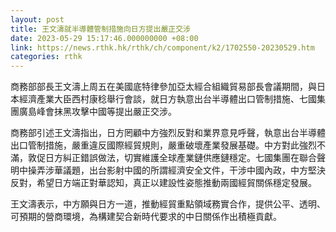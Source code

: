 ```yaml
---
layout: post
title: 王文濤就半導體管制措施向日方提出嚴正交涉
date: 2023-05-29 15:17:46.000000000 +08:00
link: https://news.rthk.hk/rthk/ch/component/k2/1702550-20230529.htm
categories: rthk
---
```


商務部部長王文濤上周五在美國底特律參加亞太經合組織貿易部長會議期間，與日本經濟產業大臣西村康稔舉行會談，就日方執意出台半導體出口管制措施、七國集團廣島峰會抹黑攻擊中國等提出嚴正交涉。

商務部引述王文濤指出，日方罔顧中方強烈反對和業界意見呼聲，執意出台半導體出口管制措施，嚴重違反國際經貿規則，嚴重破壞產業發展基礎。中方對此強烈不滿，敦促日方糾正錯誤做法，切實維護全球產業鏈供應鏈穩定。七國集團在聯合聲明中操弄涉華議題，出台影射中國的所謂經濟安全文件，干涉中國內政，中方堅決反對，希望日方端正對華認知，真正以建設性姿態推動兩國經貿關係穩定發展。

王文濤表示，中方願與日方一道，推動經貿重點領域務實合作，提供公平、透明、可預期的營商環境，為構建契合新時代要求的中日關係作出積極貢獻。
